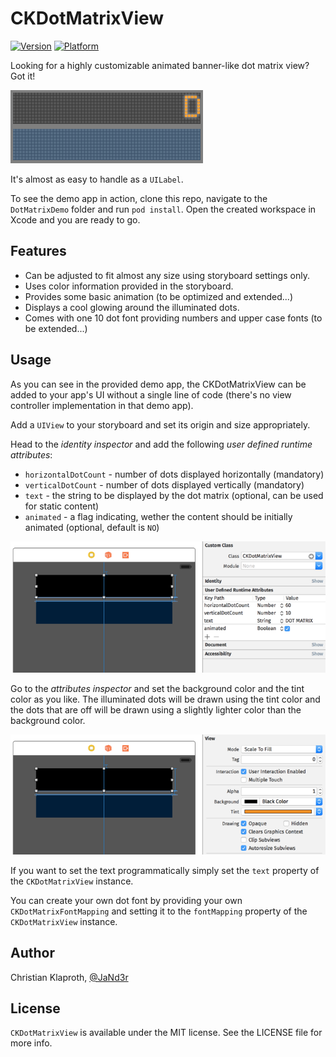 CKDotMatrixView
===============

[![Version](https://cocoapod-badges.herokuapp.com/v/CKDotMatrixView/badge.png)](http://cocoadocs.org/docsets/CKDotMatrixView)
[![Platform](https://cocoapod-badges.herokuapp.com/p/CKDotMatrixView/badge.png)](http://cocoadocs.org/docsets/CKDotMatrixView)

Looking for a highly customizable animated banner-like dot matrix view? Got it!

![](DotMatrixDemo1.gif)

It's almost as easy to handle as a `UILabel`.

To see the demo app in action, clone this repo, navigate to the `DotMatrixDemo` folder and run `pod install`. Open the created workspace in Xcode and you are ready to go.

## Features

* Can be adjusted to fit almost any size using storyboard settings only.
* Uses color information provided in the storyboard.
* Provides some basic animation (to be optimized and extended...)
* Displays a cool glowing around the illuminated dots.
* Comes with one 10 dot font providing numbers and upper case fonts (to be extended...) 

## Usage

As you can see in the provided demo app, the CKDotMatrixView can be added to your app's UI without a single line of code (there's no view controller implementation in that demo app).

Add a `UIView` to your storyboard and set its origin and size appropriately.

Head to the _identity inspector_ and add the following _user defined runtime attributes_:
* `horizontalDotCount` - number of dots displayed horizontally (mandatory)
* `verticalDotCount` - number of dots displayed vertically (mandatory)
* `text` - the string to be displayed by the dot matrix (optional, can be used for static content)
* `animated` - a flag indicating, wether the content should be initially animated (optional, default is `NO`)

![](CKDotMatrixView_Storyboard1.png)

Go to the _attributes inspector_ and set the background color and the tint color as you like. The illuminated dots will be drawn using the tint color and the dots that are off will be drawn using a slightly lighter color than the background color.

![](CKDotMatrixView_Storyboard2.png)

If you want to set the text programmatically simply set the `text` property of the `CKDotMatrixView` instance.

You can create your own dot font by providing your own `CKDotMatrixFontMapping` and setting it to the `fontMapping` property of the `CKDotMatrixView` instance.

## Author

Christian Klaproth, [@JaNd3r](http://twitter.com/JaNd3r)

## License

`CKDotMatrixView` is available under the MIT license. See the LICENSE file for more info.
